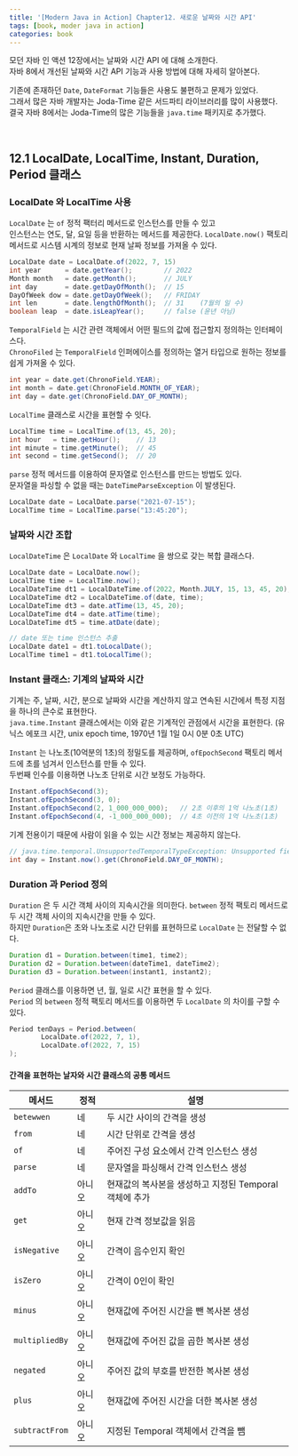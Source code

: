 ```yaml
---
title: '[Modern Java in Action] Chapter12. 새로운 날짜와 시간 API'
tags: [book, moder java in action]
categories: book
---
```


모던 자바 인 액션 12장에서는 날짜와 시간 API 에 대해 소개한다.  
자바 8에서 개선된 날짜와 시간 API 기능과 사용 방법에 대해 자세히 알아본다.


<!--more-->

기존에 존재하던 `Date`, `DateFormat` 기능들은 사용도 불편하고 문제가 있었다.  
그래서 많은 자바 개발자는 Joda-Time 같은 서드파티 라이브러리를 많이 사용했다.  
결국 자바 8에서는 Joda-Time의 많은 기능들을 `java.time` 패키지로 추가했다.

<br/>

## 12.1 LocalDate, LocalTime, Instant, Duration, Period 클래스

### LocalDate 와 LocalTime 사용

`LocalDate` 는 `of` 정적 팩터리 메서드로 인스턴스를 만들 수 있고  
인스턴스는 연도, 달, 요일 등을 반환하는 메서드를 제공한다.
`LocalDate.now()` 팩토리 메서드로 시스템 시계의 정보로 현재 날짜 정보를 가져올 수 있다. 

```java 
LocalDate date = LocalDate.of(2022, 7, 15)
int year      = date.getYear();        // 2022
Month month   = date.getMonth();       // JULY
int day       = date.getDayOfMonth();  // 15
DayOfWeek dow = date.getDayOfWeek();   // FRIDAY
int len       = date.lengthOfMonth();  // 31    (7월의 일 수)
boolean leap  = date.isLeapYear();     // false (윤년 아님)
```


`TemporalField` 는 시간 관련 객체에서 어떤 필드의 값에 접근할지 정의하는 인터페이스다.  
`ChronoFiled` 는 `TemporalField` 인퍼에이스를 정의하는 열거 타입으로 원하는 정보를 쉽게 가져올 수 있다.  

```java 
int year = date.get(ChronoField.YEAR);
int month = date.get(ChronoField.MONTH_OF_YEAR);
int day = date.get(ChronoField.DAY_OF_MONTH);
```

`LocalTime` 클래스로 시간을 표현할 수 잇다. 
```java 
LocalTime time = LocalTime.of(13, 45, 20);
int hour   = time.getHour();    // 13
int minute = time.getMinute();  // 45
int second = time.getSecond();  // 20
```

`parse` 정적 메서드를 이용하여 문자열로 인스턴스를 만드는 방법도 있다.  
문자열을 파싱할 수 없을 때는 `DateTimeParseException` 이 발생된다.

```java 
LocalDate date = LocalDate.parse("2021-07-15");
LocalTime time = LocalTime.parse("13:45:20");
```

### 날짜와 시간 조합

`LocalDateTime` 은 `LocalDate` 와 `LocalTime` 을 쌍으로 갖는 복합 클래스다. 

```java 
LocalDate date = LocalDate.now();
LocalTime time = LocalTime.now();
LocalDateTime dt1 = LocalDateTime.of(2022, Month.JULY, 15, 13, 45, 20);
LocalDateTime dt2 = LocalDateTime.of(date, time);
LocalDateTime dt3 = date.atTime(13, 45, 20);
LocalDateTime dt4 = date.atTime(time);
LocalDateTime dt5 = time.atDate(date);

// date 또는 time 인스턴스 추출
LocalDate date1 = dt1.toLocalDate();
LocalTime time1 = dt1.toLocalTime();
```

### Instant 클래스: 기계의 날짜와 시간

기계는 주, 날짜, 시간, 분으로 날짜와 시간을 계산하지 않고 연속된 시간에서 특정 지점을 하나의 큰수로 표현한다.  
`java.time.Instant` 클래스에서는 이와 같은 기계적인 관점에서 시간을 표현한다. (유닉스 에포크 시간, unix epoch time, 1970년 1월 1일 0시 0분 0초 UTC)

`Instant` 는 나노초(10억분의 1초)의 정밀도를 제공하며, `ofEpochSecond` 팩토리 메서드에 초를 넘겨서 인스턴스를 만들 수 있다.  
두번째 인수를 이용하면 나노초 단위로 시간 보정도 가능하다.

```java 
Instant.ofEpochSecond(3);
Instant.ofEpochSecond(3, 0);
Instant.ofEpochSecond(2, 1_000_000_000);   // 2초 이후의 1억 나노초(1초)
Instant.ofEpochSecond(4, -1_000_000_000);  // 4초 이전의 1억 나노초(1초)
```

기계 전용이기 때문에 사람이 읽을 수 있는 시간 정보는 제공하지 않는다. 

```java 
// java.time.temporal.UnsupportedTemporalTypeException: Unsupported field: DayOfMonth 발생 
int day = Instant.now().get(ChronoField.DAY_OF_MONTH);
```


### Duration 과 Period 정의

`Duration` 은 두 시간 객체 사이의 지속시간을 의미한다. 
`between` 정적 팩토리 메서드로 두 시간 객체 사이의 지속시간을 만들 수 있다.  
하지만 `Duration`은 초와 나노초로 시간 단위를 표현하므로 `LocalDate` 는 전달할 수 없다.

```java 
Duration d1 = Duration.between(time1, time2);
Duration d2 = Duration.between(dateTime1, dateTime2);
Duration d3 = Duration.between(instant1, instant2);
```

`Period` 클래스를 이용하면 년, 월, 일로 시간 표현을 할 수 있다.  
`Period` 의 `between` 정적 팩토리 메서드를 이용하면 두 `LocalDate` 의 차이를 구할 수 있다. 

```java 
Period tenDays = Period.between(
        LocalDate.of(2022, 7, 1),
        LocalDate.of(2022, 7, 15)
);
```

#### 간격을 표현하는 날자와 시간 클래스의 공통 메서드

| 메서드        | 정적  | 설명                                | 
|------------|-----|-----------------------------------|
| `betewwen` | 네   | 두 시간 사이의 간격을 생성                   |
| `from` | 네   | 시간 단위로 간격을 생성                     |
| `of` | 네   | 주어진 구성 요소에서 간격 인스턴스 생성            |
| `parse` | 네   | 문자열을 파싱해서 간격 인스턴스 생성              |
| `addTo` | 아니오 | 현재값의 복사본을 생성하고 지정된 Temporal 객체에 추가 |
| `get` | 아니오 | 현재 간격 정보값을 읽음                     |
| `isNegative` | 아니오 | 간격이 음수인지 확인                       |
| `isZero` | 아니오 | 간격이 0인이 확인                        |
| `minus` | 아니오 | 현재값에 주어진 시간을 뺀 복사본 생성             |
| `multipliedBy` | 아니오 | 현재값에 주어진 값을 곱한 복사본 생성             |
| `negated` | 아니오 | 주어진 값의 부호를 반전한 복사본 생성             |
| `plus` | 아니오 | 현재값에 주어진 시간을 더한 복사본 생성            |
| `subtractFrom` | 아니오 | 지정된 Temporal 객체에서 간격을 뺌           |

